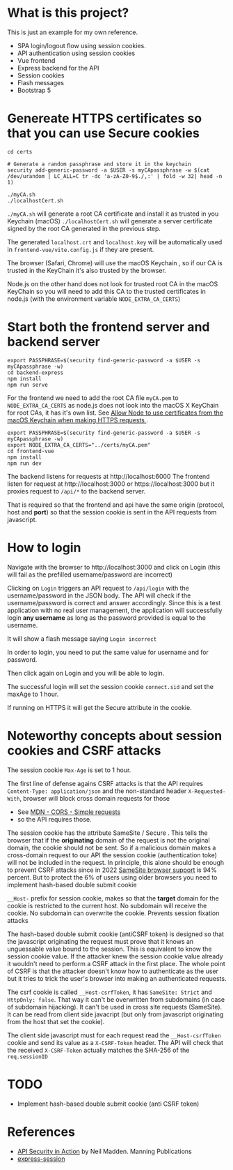 # What is this project? 

This is just an example for my own reference. 

* SPA login/logout flow using session cookies.
* API authentication using session cookies 
* Vue frontend 
* Express backend for the API
* Session cookies
* Flash messages 
* Bootstrap 5 

# Genereate HTTPS certificates so that you can use Secure cookies

```
cd certs

# Generate a random passphrase and store it in the keychain 
security add-generic-password -a $USER -s myCApassphrase -w $(cat /dev/urandom | LC_ALL=C tr -dc 'a-zA-Z0-9$./,:' | fold -w 32| head -n 1)

./myCA.sh
./localhostCert.sh
```

`./myCA.sh` will generate a root CA certificate and install it as trusted in you Keychain (macOS)
`./localhostCert.sh` will generate a server certificate signed by the root CA generated in the previous step. 

The generated `localhost.crt` and `localhost.key` will be automatically used in `frontend-vue/vite.config.js` if they are present.

The browser (Safari, Chrome) will use the macOS Keychain , so if our CA is trusted in the KeyChain it's also trusted by the browser. 

Node.js on the other hand does not look for trusted root CA in the macOS KeyChain so you will need to add this CA to the trusted certificates in node.js (with the environment variable `NODE_EXTRA_CA_CERTS`)



# Start both the frontend server and backend server

```
export PASSPHRASE=$(security find-generic-password -a $USER -s myCApassphrase -w)
cd backend-express
npm install
npm run serve

```

For the frontend we need to add the root CA file `myCA.pem` to `NODE_EXTRA_CA_CERTS` as node.js does not look into the macOS X KeyChain for root CAs, it has it's own list. See [Allow Node to use certificates from the macOS Keychain when making HTTPS requests ](https://github.com/nodejs/node/issues/39657). 


```
export PASSPHRASE=$(security find-generic-password -a $USER -s myCApassphrase -w)
export NODE_EXTRA_CA_CERTS="../certs/myCA.pem"
cd frontend-vue
npm install
npm run dev
```

The backend listens for requests at http://localhost:6000
The frontend listen for request at http://localhost:3000  or https://localhost:3000 but it proxies request to `/api/*` to the backend server. 

That is required so that the frontend and api have the same origin (protocol, host and **port**) so that the session cookie is sent in the API requests from javascript.

# How to login

Navigate with the browser to http://localhost:3000 and click on Login (this will fail as the prefilled username/password are incorrect)

Clicking on `Login` triggers an API request to `/api/login` with the username/password in the JSON body. The API will check if the username/password is correct and answer accordingly. Since this is a test application with no real user management, the application will successfully login **any username** as long as the password provided is equal to the username. 

It will show a flash message saying `Login incorrect` 

In order to login, you need to put the same value for username and for password. 


Then click again on Login and you will be able to login. 

The successful login will set the session cookie `connect.sid` and set the maxAge to 1 hour. 

If running on HTTPS it will get the Secure attribute in the cookie. 


# Noteworthy concepts about session cookies and CSRF attacks

The session cookie `Max-Age` is set to 1 hour.

The first line of defense agains CSRF attacks is that the API requires `Content-Type: application/json` and the non-standard header `X-Requested-With`, browser will block cross domain requests for those
* See [MDN - CORS - Simple requests](https://developer.mozilla.org/en-US/docs/Web/HTTP/CORS#simple_requests)
* so the API requires those. 

The session cookie has the attribute SameSite / Secure . 
This tells the browser that if the **originating** domain of the request is not the original domain, the cookie should not be sent. 
So if  a malicious domain makes a cross-domain request to our API the session cookie (authentication toke) will not be included in the request.
In principle, this alone should be enough to prevent CSRF attacks since in 2022 [SameSite browser support](https://caniuse.com/same-site-cookie-attribute) is 94% percent. 
But to protect the 6% of users using older browsers you need to implement hash-based double submit cookie 

`__Host-` prefix for session cookie, makes so that the **target** domain for the cookie is restricted to the current host. 
No subdomain will receive the cookie.
No subdomain can overwrite the cookie. Prevents session fixation attacks

The hash-based double submit cookie (antiCSRF token) is designed so that the javascript originating the request must prove that it knows 
an unguessable value bound to the session. 
This is equivalent to know the session cookie value. 
If the attacker knew the session cookie value already it wouldn't need to perform a CSRF attack in the first place. 
The whole point of CSRF is that the attacker doesn't know how to authenticate as the user but it tries to trick the user's browser
into making an authenticated requests. 

The csrf cookie is called `__Host-csrfToken`, it has `SameSite: Strict` and `HttpOnly: false`. 
That way it can't be overwritten from subdomains (in case of subdomain hijacking). 
It can't be used in cross site requests (SameSite).
It can be read from client side javacript (but only from javascript originating from the host that set the cookie). 

The client side javascript must for each request read the `__Host-csrfToken` cookie and send its value as a `X-CSRF-Token` header. The API will check that the received `X-CSRF-Token` actually matches the SHA-256 of the `req.sessionID`





# TODO 

* Implement hash-based double submit cookie (anti CSRF token)


# References
* [API Security in Action](https://www.manning.com/books/api-security-in-action) by Neil Madden. Manning Publications
* [express-session](https://github.com/expressjs/session)
